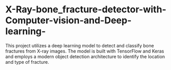# X-Ray-bone_fracture-detector-with-Computer-vision-and-Deep-learning-
This project utilizes a deep learning model to detect and classify bone fractures from X-ray images. The model is built with TensorFlow and Keras and employs a modern object detection architecture to identify the location and type of fracture.
